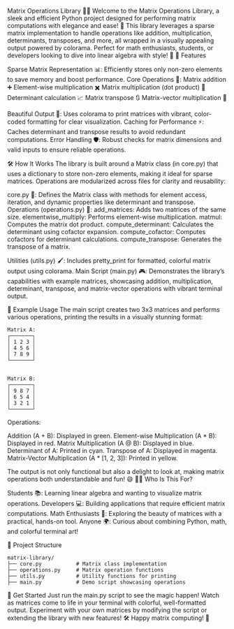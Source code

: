 Matrix Operations Library 🧮✨
Welcome to the Matrix Operations Library, a sleek and efficient Python project designed for performing matrix computations with elegance and ease! 🚀 This library leverages a sparse matrix implementation to handle operations like addition, multiplication, determinants, transposes, and more, all wrapped in a visually appealing output powered by colorama. Perfect for math enthusiasts, students, or developers looking to dive into linear algebra with style! 🌟
🌈 Features

Sparse Matrix Representation 📊: Efficiently stores only non-zero elements to save memory and boost performance.
Core Operations 🔢:
Matrix addition ➕
Element-wise multiplication ✖️
Matrix multiplication (dot product) 🔄
Determinant calculation 📈
Matrix transpose 🔃
Matrix-vector multiplication 🚀


Beautiful Output 🎨: Uses colorama to print matrices with vibrant, color-coded formatting for clear visualization.
Caching for Performance ⚡: Caches determinant and transpose results to avoid redundant computations.
Error Handling 🛡️: Robust checks for matrix dimensions and valid inputs to ensure reliable operations.

🛠️ How It Works
The library is built around a Matrix class (in core.py) that uses a dictionary to store non-zero elements, making it ideal for sparse matrices. Operations are modularized across files for clarity and reusability:

core.py 🧱: Defines the Matrix class with methods for element access, iteration, and dynamic properties like determinant and transpose.
Operations (operations.py) 🔧:
add_matrices: Adds two matrices of the same size.
elementwise_multiply: Performs element-wise multiplication.
matmul: Computes the matrix dot product.
compute_determinant: Calculates the determinant using cofactor expansion.
compute_cofactor: Computes cofactors for determinant calculations.
compute_transpose: Generates the transpose of a matrix.


Utilities (utils.py) 🖌️: Includes pretty_print for formatted, colorful matrix output using colorama.
Main Script (main.py) 🎮: Demonstrates the library’s capabilities with example matrices, showcasing addition, multiplication, determinant, transpose, and matrix-vector operations with vibrant terminal output.

🎉 Example Usage
The main script creates two 3x3 matrices and performs various operations, printing the results in a visually stunning format:
````
Matrix A:
┌───────┐
│ 1 2 3 │
│ 4 5 6 │
│ 7 8 9 │
└───────┘


Matrix B:
┌───────┐
│ 9 8 7 │
│ 6 5 4 │
│ 3 2 1 │
└───────┘
````

Operations:

Addition (A + B): Displayed in green.
Element-wise Multiplication (A * B): Displayed in red.
Matrix Multiplication (A @ B): Displayed in blue.
Determinant of A: Printed in cyan.
Transpose of A: Displayed in magenta.
Matrix-Vector Multiplication (A * [1, 2, 3]): Printed in yellow.



The output is not only functional but also a delight to look at, making matrix operations both understandable and fun! 😄
🧑‍💻 Who Is This For?

Students 📚: Learning linear algebra and wanting to visualize matrix operations.
Developers 💻: Building applications that require efficient matrix computations.
Math Enthusiasts 🧠: Exploring the beauty of matrices with a practical, hands-on tool.
Anyone 🌍: Curious about combining Python, math, and colorful terminal art!


📂 Project Structure
````
matrix-library/
├── core.py           # Matrix class implementation
├── operations.py     # Matrix operation functions
├── utils.py          # Utility functions for printing
├── main.py           # Demo script showcasing operations
````
🎯 Get Started
Just run the main.py script to see the magic happen! Watch as matrices come to life in your terminal with colorful, well-formatted output. Experiment with your own matrices by modifying the script or extending the library with new features! 🛠️
Happy matrix computing! 🎉
